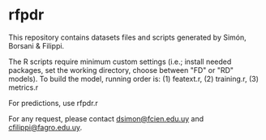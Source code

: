 # rfpdr

This repository contains datasets files and scripts generated by Simón, Borsani & Filippi.

The R scripts require minimum custom settings (i.e.; install needed packages, set the working directory, choose between "FD" or "RD" models). 
To build the model, running order is: (1) featext.r, (2) training.r, (3) metrics.r

For predictions, use rfpdr.r

For any request, please contact dsimon@fcien.edu.uy and cfilippi@fagro.edu.uy.
